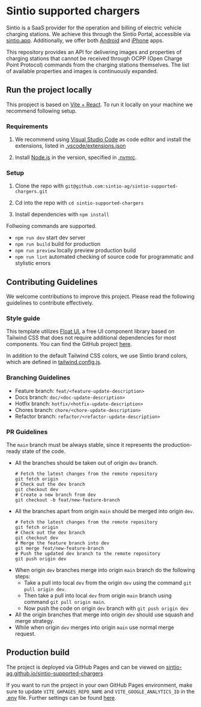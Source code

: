 # Sintio supported chargers

Sintio is a SaaS provider for the operation and billing of electric vehicle charging stations. We achieve this through the Sintio Portal, accessible via [sintio.app](https://www.sintio.app/). Additionally, we offer both [Android](https://play.google.com/store/apps/details?id=com.sintio.app) and [iPhone](https://apps.apple.com/us/app/sintio/id6504793744?platform=iphone) apps.

This repository provides an API for delivering images and properties of charging stations that cannot be received through OCPP (Open Charge Point Protocol) commands from the charging stations themselves. The list of available properties and images is continuously expanded.

## Run the project locally

This propject is based on [Vite + React](https://vitejs.dev/). To run it locally on your machine we recommend following setup.

### Requirements

1. We recommend using [Visual Studio Code](https://code.visualstudio.com/) as code editor and install the extensions, listed in [.vscode/extensions.json](./.vscode/extensions.json)

2. Install [Node.js](https://nodejs.org/en) in the version, specified in [.nvmrc](./.nvmrc).

### Setup

1. Clone the repo with `git@github.com:sintio-ag/sintio-supported-chargers.git`

2. Cd into the repo with `cd sintio-supported-chargers`

3. Install dependencies with `npm install`

Follwoing commands are supported.

* `npm run dev` start dev server
* `npm run build` build for production
* `npm run preview` locally preview production build
* `npm run lint` automated checking of source code for programmatic and stylistic errors

## Contributing Guidelines

We welcome contributions to improve this project. Please read the following guidelines to contribute effectively.

### Style guide

This template utilizes [Float UI](https://floatui.com/components), a free UI component library based on Tailwind CSS that does not require additional dependencies for most components. You can find the GitHub project [here](https://github.com/MarsX-dev/floatui).

In addition to the default Tailwind CSS colors, we use Sintio brand colors, which are defined in [tailwind.config.js](./tailwind.config.js).


### Branching Guidelines

* Feature branch: `feat/<feature-update-description>`
* Docs branch: `doc/<doc-update-description>`
* Hotfix branch: `hotfix/<hotfix-update-description>`
* Chores branch: `chore/<chore-update-description>`
* Refactor branch: `refactor/<refactor-update-description>`

### PR Guidelines

The `main` branch must be always stable, since it represents the production-ready state of the code.

* All the branches should be taken out of origin `dev` branch.
  ```shell
  # Fetch the latest changes from the remote repository
  git fetch origin
  # Check out the dev branch
  git checkout dev
  # Create a new branch from dev
  git checkout -b feat/new-feature-branch
  ```
* All the branches apart from origin `main` should be merged into origin `dev`.
  ```shell
  # Fetch the latest changes from the remote repository
  git fetch origin
  # Check out the dev branch
  git checkout dev
  # Merge the feature branch into dev
  git merge feat/new-feature-branch
  # Push the updated dev branch to the remote repository
  git push origin dev
  ```
* When origin `dev` branches merge into origin `main` branch do the following steps:
  * Take a pull into local `dev` from the origin `dev` using the command `git pull origin dev`.
  * Then take a pull into local `dev` from origin `main` branch using command `git pull origin main`.
  * Now push the code on origin `dev` branch with `git push origin dev`
* All the origin branches that merge into origin `dev` should use squash and merge strategy.
* While when origin `dev` merges into origin `main` use normal merge request.

## Production build

The project is deployed via GitHub Pages and can be viewed on [sintio-ag.github.io/sintio-supported-chargers](https://sintio-ag.github.io/sintio-supported-chargers/)

If you want to run the project in your own GitHub Pages environment, make sure to update `VITE_GHPAGES_REPO_NAME` and `VITE_GOOGLE_ANALYTICS_ID` in the [.env](./.env) file. Further settings can be found [here](https://github.com/ErickKS/vite-deploy).
